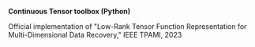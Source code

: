 **Continuous Tensor toolbox (Python)**

Official implementation of "Low-Rank Tensor Function Representation for Multi-Dimensional Data Recovery," IEEE TPAMI, 2023
